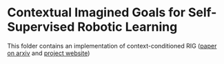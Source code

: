 # Contextual Imagined Goals for Self-Supervised Robotic Learning

This folder contains an implementation of context-conditioned RIG ([paper on arxiv](http://arxiv.org/abs/1910.11670) and [project website](https://ccrig.github.io/))
